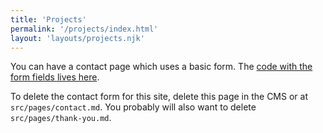 ```yaml
---
title: 'Projects'
permalink: '/projects/index.html'
layout: 'layouts/projects.njk'
---
```


You can have a contact page which uses a basic form. The [code with the form fields lives here](https://github.com/hankchizljaw/hylia/blob/master/src/_includes/layouts/contact.njk). 

To delete the contact form for this site, delete this page in the CMS or at `src/pages/contact.md`. You probably will also want to delete `src/pages/thank-you.md`.
